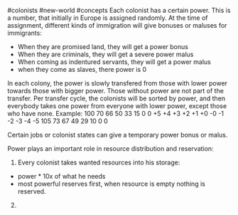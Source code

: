 #colonists #new-world #concepts
Each colonist has a certain power. This is a number, that initially in Europe is assigned randomly. At the time of assignment, different kinds of immigration will give bonuses or maluses for immigrants:
- When they are promised land, they will get a power bonus
- When they are criminals, they will get a severe power malus
- When coming as indentured servants, they will get a power malus
- when they come as slaves, there power is 0

In each colony, the power is slowly transfered from those with lower power towards those with bigger power. Those without power are not part of the transfer. Per transfer cycle, the colonists will be sorted by power, and then everybody takes one power from everyone with lower power, except those who have none.
Example:
100 70 66 50 33 15 0 0
+5  +4 +3 +2 +1 +0
-0  -1 -2 -3 -4 -5
105 73 67 49 29 10 0 0

Certain jobs or colonist states can give a temporary power bonus or malus.

Power plays an important role in resource distribution and reservation:

1. Every colonist takes wanted resources into his storage:
 - power * 10x of what he needs
 - most powerful reserves first, when resource is empty nothing is reserved.
2. 